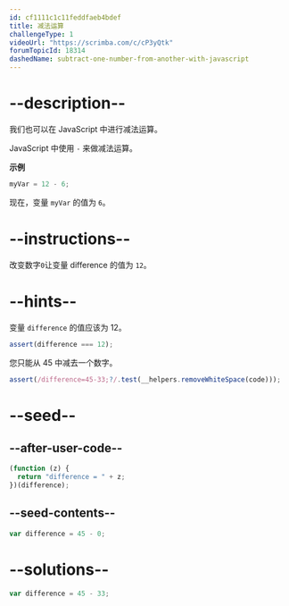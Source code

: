 ```yaml
---
id: cf1111c1c11feddfaeb4bdef
title: 减法运算
challengeType: 1
videoUrl: "https://scrimba.com/c/cP3yQtk"
forumTopicId: 18314
dashedName: subtract-one-number-from-another-with-javascript
---
```


# --description--

我们也可以在 JavaScript 中进行减法运算。

JavaScript 中使用 `-` 来做减法运算。

**示例**

```js
myVar = 12 - 6;
```

现在，变量 `myVar` 的值为 `6`。

# --instructions--

改变数字`0`让变量 difference 的值为 `12`。

# --hints--

变量 `difference` 的值应该为 12。

```js
assert(difference === 12);
```

您只能从 45 中减去一个数字。

```js
assert(/difference=45-33;?/.test(__helpers.removeWhiteSpace(code)));
```

# --seed--

## --after-user-code--

```js
(function (z) {
  return "difference = " + z;
})(difference);
```

## --seed-contents--

```js
var difference = 45 - 0;
```

# --solutions--

```js
var difference = 45 - 33;
```
